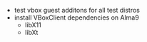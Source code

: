 * test vbox guest additons for all test distros
* install VBoxClient dependencies on Alma9
    * libX11
    * libXt